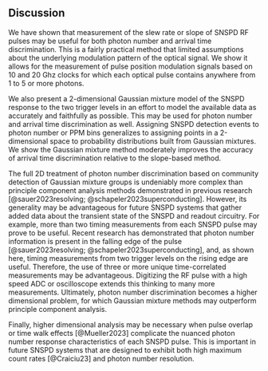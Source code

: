## Discussion

<!-- you need a conceptual understanding of what a given data grouping means.

Mutliple other groups have demonstrated the use of principle component analysis for photon number descrimination with SNSPDs. It's been shown it is handy for observing photon number when optical pulses always arrive at the same time with respect to a clock. 

At this time there isn't a clear path towards extending PCA to situations where photon arrival time and photon number are a priori unknown. 

We have shown that a photon number of few-photon optical pulses may be determined by measuring the slew rate or slope of the pulse -->

We have shown that measurement of the slew rate or slope of SNSPD RF pulses may be useful for both photon number and arrival time discrimination. This is a fairly practical method that limited assumptions about the underlying modulation pattern of the optical signal. We show it allows for the measurement of pulse position modulation signals based on 10 and 20 Ghz clocks for which each optical pulse contains anywhere from 1 to 5 or more photons.

We also present a 2-dimensional Gaussian mixture model of the SNSPD response to the two trigger levels in an effort to model the available data as accurately and faithfully as possible. This may be used for photon number and arrival time discrimination as well. Assigning SNSPD detection events to photon number or PPM bins generalizes to assigning points in a 2-dimensional space to probability distributions built from Gaussian mixtures. We show the Gaussian mixture method moderately improves the accuracy of arrival time discrimination relative to the slope-based method.

The full 2D treatment of photon number discrimination based on community detection of Gaussian mixture groups is undeniably more complex than principle component analysis methods demonstrated in previous research [@sauer2023resolving; @schapeler2023superconducting]. However, its generality may be advantageous for future SNSPD systems that gather added data about the transient state of the SNSPD and readout circuitry. For example, more than two timing measurements from each SNSPD pulse may prove to be useful. Recent research has demonstrated that photon number information is present in the falling edge of the pulse [@sauer2023resolving; @schapeler2023superconducting], and, as shown here, timing measurements from two trigger levels on the rising edge are useful. Therefore, the use of three or more unique time-correlated measurements may be advantageous. Digitizing the RF pulse with a high speed ADC or oscilloscope extends this thinking to many more measurements. Ultimately, photon number discrimination becomes a higher dimensional problem, for which Gaussian mixture methods may outperform principle component analysis.

Finally, higher dimensional analysis may be necessary when pulse overlap or time walk effects [@Mueller2023] complicate the nuanced photon number response characteristics of each SNSPD pulse. This is important in future SNSPD systems that are designed to exhibit both high maximum count rates [@Craiciu23] and photon number resolution.

<!-- Bro. The 5 paragraph essay structure is literally just two stories slapped on top of each other. One with short contenxt, one with longer context.  -->

